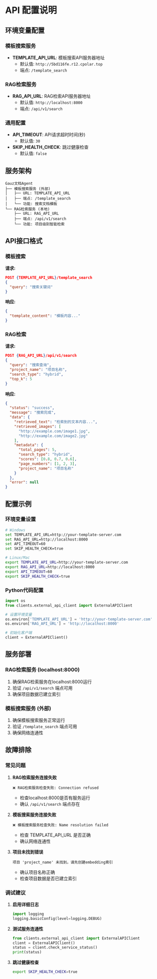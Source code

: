 # API 配置说明

## 环境变量配置

### 模板搜索服务
- **TEMPLATE_API_URL**: 模板搜索API服务器地址
  - 默认值: `http://5bd116fe.r12.cpolar.top`
  - 端点: `/template_search`

### RAG检索服务  
- **RAG_API_URL**: RAG检索API服务器地址
  - 默认值: `http://localhost:8000`
  - 端点: `/api/v1/search`

### 通用配置
- **API_TIMEOUT**: API请求超时时间(秒)
  - 默认值: `30`
- **SKIP_HEALTH_CHECK**: 跳过健康检查
  - 默认值: `false`

## 服务架构

```
Gauz文档Agent
├── 模板搜索服务 (外部)
│   ├── URL: TEMPLATE_API_URL
│   ├── 端点: /template_search
│   └── 功能: 搜索文档模板
└── RAG检索服务 (本地)
    ├── URL: RAG_API_URL
    ├── 端点: /api/v1/search
    └── 功能: 项目级别智能检索
```

## API接口格式

### 模板搜索
**请求:**
```json
POST {TEMPLATE_API_URL}/template_search
{
  "query": "搜索关键词"
}
```

**响应:**
```json
{
  "template_content": "模板内容..."
}
```

### RAG检索
**请求:**
```json
POST {RAG_API_URL}/api/v1/search
{
  "query": "搜索查询",
  "project_name": "项目名称",
  "search_type": "hybrid",
  "top_k": 5
}
```

**响应:**
```json
{
  "status": "success",
  "message": "搜索完成",
  "data": {
    "retrieved_text": "检索到的文本内容...",
    "retrieved_images": [
      "http://example.com/image1.jpg",
      "http://example.com/image2.jpg"
    ],
    "metadata": {
      "total_pages": 5,
      "search_type": "hybrid",
      "scores": [0.8, 0.7, 0.6],
      "page_numbers": [1, 2, 3],
      "project_name": "项目名称"
    }
  },
  "error": null
}
```

## 配置示例

### 环境变量设置
```bash
# Windows
set TEMPLATE_API_URL=http://your-template-server.com
set RAG_API_URL=http://localhost:8000
set API_TIMEOUT=60
set SKIP_HEALTH_CHECK=true

# Linux/Mac
export TEMPLATE_API_URL=http://your-template-server.com
export RAG_API_URL=http://localhost:8000
export API_TIMEOUT=60
export SKIP_HEALTH_CHECK=true
```

### Python代码配置
```python
import os
from clients.external_api_client import ExternalAPIClient

# 设置环境变量
os.environ['TEMPLATE_API_URL'] = 'http://your-template-server.com'
os.environ['RAG_API_URL'] = 'http://localhost:8000'

# 初始化客户端
client = ExternalAPIClient()
```

## 服务部署

### RAG检索服务 (localhost:8000)
1. 确保RAG检索服务在localhost:8000运行
2. 验证 `/api/v1/search` 端点可用
3. 确保项目数据已建立索引

### 模板搜索服务 (外部)
1. 确保模板搜索服务正常运行
2. 验证 `/template_search` 端点可用
3. 确保网络连通性

## 故障排除

### 常见问题

1. **RAG检索服务连接失败**
   ```
   ❌ RAG检索服务检查失败: Connection refused
   ```
   - 检查localhost:8000是否有服务运行
   - 确认 `/api/v1/search` 端点存在

2. **模板搜索服务连接失败**
   ```
   ❌ 模板搜索服务检查失败: Name resolution failed
   ```
   - 检查 TEMPLATE_API_URL 是否正确
   - 确认网络连通性

3. **项目未找到错误**
   ```
   项目 'project_name' 未找到，请先创建embedding索引
   ```
   - 确认项目名称正确
   - 检查项目数据是否已建立索引

### 调试建议

1. **启用详细日志**
   ```python
   import logging
   logging.basicConfig(level=logging.DEBUG)
   ```

2. **测试服务连通性**
   ```python
   from clients.external_api_client import ExternalAPIClient
   client = ExternalAPIClient()
   status = client.check_service_status()
   print(status)
   ```

3. **跳过健康检查**
   ```bash
   export SKIP_HEALTH_CHECK=true
   ``` 